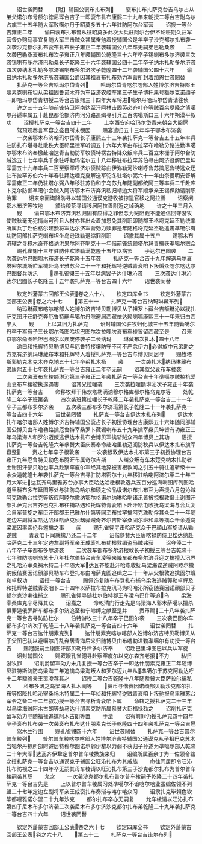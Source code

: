 <!-- { "loadSidebar": true } -->
　　诏世袭罔替
　　【附】辅国公衮布扎布列
　　衮布扎布扎萨克台吉乌尔占从弟父诺尔布号额尔徳尼珲台吉子一即衮布扎布康熙二十九年来朝授二等台吉附乌尔占旗三十五年随大军败噶尔丹于昭莫多五十六年驻防阿尔台军营
　　诏授一等台吉雍正二年
　　谕曰衮布扎布曽从征昭莫多此次大兵驻阿尔台伊不论班期久驻军营督办购马事宜复随大军三击贼众甚属奋勉着授辅国公是年卒子沙克都尔扎布袭一次袭沙克都尔扎布衮布扎布长子雍正二年袭辅国公八年卒无嗣弟巴勒桑袭
　　二次袭巴勒桑衮布扎布次子雍正八年袭辅国公乾隆三十六年卒子锡喇布多尔济袭三次袭锡喇布多尔济巴勒桑长子乾隆三十六年袭辅国公四十二年卒子纳木扎勒多尔济袭四次袭纳木扎勒多尔济锡喇布多尔济次子乾隆四十二年袭辅国公四十六年
　　谕曰纳木扎勒多尔济所袭辅国公爵因其祖衮布扎布効力军营所封着加恩世袭罔替
　　扎萨克一等台吉哈玛尔岱青列
　　哈玛尔岱青喀尔喀部人姓博尔济吉特郡王朋素克喇布坦从弟祖固鲁诺木齐为车臣济农崆奎第三子生子博托果号额尔克诺顔子一即哈玛尔岱青初授二等台吉康熙三十四年大军将进噶尔丹哈玛尔岱青请往侦
　　许之三十五年随前锋侍卫阿南达至汗阿林击固英必齐叶齐等贼百余尽降之侦噶尔丹遁率属五十赴昆都伦额济内河分路追缉寻引兵五百防噶斯口三十六年朔漠平叙功
　　诏授扎萨克一等台吉四十二年
　　上幸西安府哈玛尔岱青来朝会大阅扈
　　驾预观奏言军容之盛目所未覩因
　　赐宴遣归五十三年卒子鄂木布济袭
　　一次袭鄂木布济哈玛尔岱青长子康熙五十三年袭扎萨克一等台吉五十五年率兵驻防扎布堪寻赴散秩大臣祁里徳军听调五十六年大军由布拉罕布噜勒分路进勦凖噶尔鄂木布济奉檄赴哈达青吉勒防军牧侦特楞古特降众叛率兵二百立木栅于阿尔台防贼逸五十七年率兵千余驻呼勒玛诺尔五十八年移驻布拉罕苏伯寻由阿济督解巴里坤军需五十九年率兵二百至察罕呼济尔侦贼踪由伊弥勒河沙喇呼鲁苏擒厄鲁特逃众还驻布拉罕苏伯六十年春驻拜达哩克夏解送军驼冬驻塔尔弼六十一年由奈曼明安督解军需雍正二年仍驻塔尔弼八年移驻苏伯和宁乌苏九年随副都统阿三等率兵二千赴库卜克尔防御凖噶尔会贼入阿济鄂木布济弃汛私归靖边大将军顺承亲王锡保劾请削职治罪
　　诏来京面询降防寻以辅国公通谟克游牧被掠遣官移之阿拉善
　　诏察阅鄂木布济等牧地
　　颁给粮茶寻请移居阿拉善附近之绰确地
　　许之十年三月入
　　觐
　　谕曰鄂木布济弃汛私归固有应得之罪但念为贼阻截不能通信回守游牧使贼秋毫无犯情尚可矜且人材亦甚出众着加恩免其削职即随郡王格埒克延丕勒统率所属兵丁赴伯格尔建勲将军达尔济军营効力赎罪是年随格埒克延丕勒追击凖噶尔有功防同部扎萨克喇布坦坐乌逊珠勒退缩罪削职
　　诏撤其属十五户
　　赐鄂木布济辖之寻移木奇齐格讷洪果尔阿齐喇克十一年偕前锋统领塔尔玛善擒获凖噶尔贼众
　　赐孔雀翎十三年驻防伟欢塔勒满乾隆十五年以病罢
　　子达尔巴图袭
　　二次袭达尔巴图鄂木布济长子乾隆十五年袭
　　扎萨克一等台吉十九年解送乌尔衮塔密尔城所贮军械赴乌里雅苏台二十一年和托辉特逆贼青衮咱卜叛煽众喀尔喀达尔巴图督兵防汛
　　赐孔雀翎三十五年以病罢子达什琳沁袭
　　三次袭达什琳沁达尔巴图长子乾隆三十五年袭扎萨克一等台吉四十六年
　　诏世袭罔替








　　钦定外藩蒙古回部王公表卷之六十六
　　钦定四库全书
　　钦定外藩蒙古回部王公表卷之六十七
　　第五十一
　　扎萨克一等台吉纳玛琳藏布列
　　纳玛琳藏布喀尔喀部人姓博尔济吉特贝勒博贝从子祖罗卜藏台吉额琳沁以戕扎萨克图汗旺舒克奔厄鲁特嗣与噶尔丹隙避居西藏依达赖喇嘛康熙三十一年来归由西宁入
　　觐
　　上以其旧为扎萨克
　　诏封辅国公驻牧归化城三十五年随勦噶尔丹卒于军有子三长鄂尔斋图哈坦巴图尔次拉哩次衮布车棱皆留西藏至是
　　召来京鄂尔斋图哈坦巴图尔以疾废停袭子二长纳玛
　　琳藏布次扎木四十八年
　　谕曰和托辉特贝勒博贝与厄鲁特接壤防守不可不严念伊力必得族中兄弟助之方克有济纳玛琳藏布本和托辉特人着授扎萨克一等台吉与博贝同居寻
　　赐牧塔斯郭勒克木克木齐克地五十七年卒弟扎木扬
　　袭
　　一次袭扎木纳玛琳藏布弟康熙五十七年袭扎萨克一等台吉雍正二年卒无嗣
　　诏其叔父衮布车棱袭
　　二次袭衮布车棱额琳沁第三子雍正二年袭扎萨克一等台吉十年凖噶尔贼掠杭爱山衮布车棱被执遂遇害
　　诏其兄拉哩袭
　　三次袭拉哩额琳沁次子雍正十年袭扎萨克一等台吉
　　命移牧拜干伟欢塔勒满讷穆尔格库都尔格乌克尔等
　　处乾隆二年卒子班第袭
　　四次袭班第拉哩长子乾隆二年袭扎萨克一等台吉二十一年卒子三都布多尔济袭
　　五次袭三都布多尔济班第长子乾隆二十一年袭扎萨克一等台吉四十六年
　　诏世袭罔替
　　扎萨克一等台吉伊达木扎布列
　　伊达木扎布喀尔喀部人姓博尔济吉特辅国公衮占长子初授协理台吉康熙五十六年随同部辅国公博贝由布噜勒路擒厄鲁特宰桑罗卜藏锡喇布五十九年擒宰桑贝坤皆有功雍正三年乌梁海人和罗尔迈叛逃伊达木扎布会博贝军擒斩贼众四年博贝上其功
　　诏授扎萨克一等台吉乾隆六年叅賛大臣庆泰奉命赴哈里勒迈阅防秋兵以伊达木扎布旗军容整
　　赉之七年卒子根敦袭
　　一次袭根敦伊达木扎布第三子初授协理台吉雍正九年厄鲁特贝勒色布腾旺布属竒尔吉斯
　　人纠众叛有车木楚克纳木扎勒者土谢图汗部贝勒也率兵赴察罕廋尔军经其地猝被害根敦闻之引五十骑往追斩级十一余众遁乾隆七年袭扎萨克一等台吉寻驻防塔密尔十九年移驻哈喇阿济尔罕二十年三月大军进达瓦齐乌里雅苏台办事大臣哈达哈檄根敦选兵五百分巡海喇图库列图哈道里科布多布延图等处与驻防乌哈尔和硕之公品级诺尔布扎布互为声援八月包沁贼阿克珠勒台拉克等叛应阿睦尔撤纳鄂尔格诺尔纳琳哈喇诸汛皆被掠根敦偕土谢图汗部扎萨克台吉齐巴克扎布往捕路遇和托辉特青衮咱卜赴汗哈屯收抚乌梁海与合兵复会自军营旋之车臣汗部郡王巴雅尔什第等同至布拉罕擒阿克珠勒俘其众二十一年随定边左副将军哈达哈征哈萨克侦刼驿贼奇齐尔吉斯宰桑固尔班和卓等擕众千余遁乌梁海因率索伦兵邀擒之事
　　闻
　　赐孔雀翎寻击哈萨克众于巴顔山军旋请从勦逆贼
　　青衮咱卜闻就擒乃还二十二年
　　诏偕叅賛大臣唐喀禄防侍卫松达纳赴哈萨克二十三年定边左副将军亲王成衮扎布劾根敦缉盗马贼弗获
　　诏夺俸二十八年卒子车都布多尔济袭
　　二次袭车都布多尔济根敦长子初授三等台吉乾隆十七年驻防喀喇乌苏十八年杜尔伯特台吉车凌等来降车都布多尔济兵迎之擒擅入汛界之扎哈沁宰桑祃木特二十年随大军达瓦齐旋赴汗哈屯收抚乌梁海谍逆贼阿睦尔撒纳叛偕赛因诺顔部贝勒车布登扎布由哈萨克图追缉之二十一年从父根敦追擒固尔班和卓叙功
　　诏授一等台吉
　　赐佩饰复随车布登扎布捕乌梁海逃贼郭勒卓辉及和托辉特逆贼青衮咱卜二十四年以萨拉布拉克汛马为吗哈沁所窃随赛因诺顔部贝子额尔克沙喇往捕之
　　赐孔雀翎寻随杜尔伯特郡王车凌乌巴什等追乌
　　梁海宰桑库克辛尽降其众
　　诏嘉之
　　命乾清门行走先是乌梁海人郭木萨噶以擅杀惧罪遁俄罗斯车都布多尔济追至和宁岭缚之献至是并
　　赉币赐二十八年袭扎萨克一等台吉寻防防杜尔
　　伯特游牧三十八年卒子巴图尔袭
　　三次袭巴图尔车都布多尔济次子乾隆三十八年袭扎萨克一等台吉四十六年
　　诏世袭罔替
　　扎萨克一等台吉达什朋素克列
　　达什朋素克喀尔喀部人姓博尔济吉特贝勒博贝从子父图巴初以避噶尔丹乱奔居青海后来归随博贝由布噜勒进勦凖噶尔有功授一等台吉
　　赐冠服嗣土谢图汗部贝勒丹津多尔济奉
　　诏赴巴里坤图巴以兵从军旋
　　诏封辅国公
　　赐双眼孔雀翎寻赴察罕廋尔以克尔森齐老援不力
　　私归游牧罪
　　诏削爵留军効力未几复授一等台吉卒子一即达什朋素克雍正二年随博贝驻特斯防防乌梁海三年追擒乌梁海叛人和罗尔迈九年从凖噶尔于苏克阿勒达呼十二年额驸亲王策凌荐其才
　　诏授二等台吉乾隆十八年随叅賛大臣萨拉尔擒私入
　　科布多汛之乌梁海人扎木阐等
　　赉币寻偕赛因诺顔部贝勒沙克都尔扎布等招降扎哈沁宰桑祃木特属二十一年侦和托辉特逆贼青衮咱卜叛驰报乌里雅苏台军令之备二十二年叙功授一等台吉寻析青衮咱卜属
　　命辖之授扎萨克二十三年以乌梁海贼阿木古朗等劫马达什朋素克防所属叅賛大臣福禄劾之
　　诏削扎萨克留军効力寻随福禄追擒阿木古朗等置
　　于法
　　诏宥前罪仍授扎萨克四十四年卒子衮布扎布袭一次袭衮布扎布达什朋素克长子乾隆四十四年袭扎萨克一等台吉扈
　　驾木兰行围
　　赐孔雀翎四十六年
　　诏世袭罔替
　　扎萨克一等台吉普尔普车棱列
　　普尔普车棱喀尔喀部人姓博尔济吉特辅国公通谟克从子祖巴克苏木当噶尔丹掠所部时避居特穆尔图诺尔邻伊犂以力弱不获归子孙遂为凖噶尔部人乾隆二十年大军达瓦齐伊犂定普尔普车棱擕族来归
　　诏编所属百余丁为一佐领令辖之授扎萨克一等台吉以通谟克子辅国公旺沁扎布为其戚族
　　命往同居即令旺沁扎布防视之二十四年卒无嗣其母车棱请以旺沁扎布第三子沙克都尔扎布为普尔普车棱嗣袭其职
　　允之
　　一次袭沙克都尔扎布普尔普车棱嗣子乾隆二十四年袭扎萨克一等台吉先是
　　上以普尔普车棱属习处凖噶尔不谙喀尔喀业虽编佐领不列盟二十七年定边左副将军亲王成衮扎布奏渐与喀尔喀众习
　　诏隶扎克毕頼色钦毕都哩雅诺尔盟二十九年沙克
　　都尔扎布卒亦无嗣复
　　允车棱请以旺沁扎布第四子尼木布多尔济袭二次袭尼木布多尔济沙克都尔扎布弟乾隆二十九年袭扎萨克一等台吉四十六年
　　诏世袭罔替











　　钦定外藩蒙古回部王公表卷之六十七
　　钦定四库全书
　　钦定外藩蒙古回部王公表卷之六十八
　　第五十二
　　扎萨克一等台吉诺尔布列

